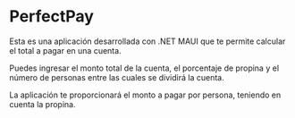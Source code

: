 # PerfectPay

Esta es una aplicación desarrollada con .NET MAUI que te permite calcular el total a pagar en una cuenta. 

Puedes ingresar el monto total de la cuenta, el porcentaje de propina y el número de personas entre las cuales se dividirá la cuenta. 

La aplicación te proporcionará el monto a pagar por persona, teniendo en cuenta la propina.


